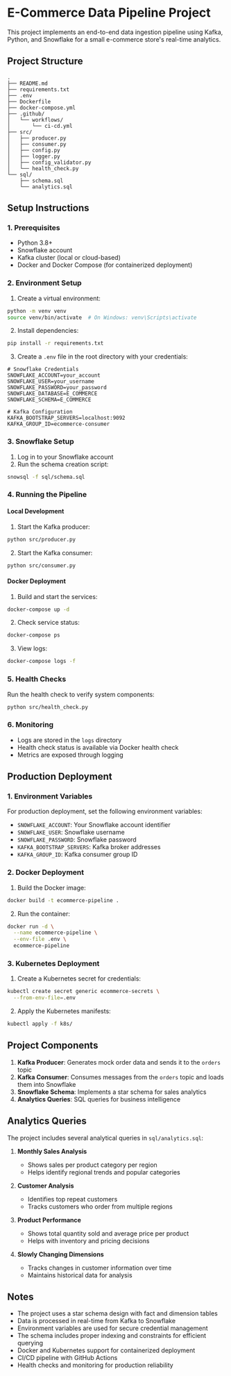 # E-Commerce Data Pipeline Project

This project implements an end-to-end data ingestion pipeline using Kafka, Python, and Snowflake for a small e-commerce store's real-time analytics.

## Project Structure

```
.
├── README.md
├── requirements.txt
├── .env
├── Dockerfile
├── docker-compose.yml
├── .github/
│   └── workflows/
│       └── ci-cd.yml
├── src/
│   ├── producer.py
│   ├── consumer.py
│   ├── config.py
│   ├── logger.py
│   ├── config_validator.py
│   └── health_check.py
└── sql/
    ├── schema.sql
    └── analytics.sql
```

## Setup Instructions

### 1. Prerequisites

- Python 3.8+
- Snowflake account
- Kafka cluster (local or cloud-based)
- Docker and Docker Compose (for containerized deployment)

### 2. Environment Setup

1. Create a virtual environment:
```bash
python -m venv venv
source venv/bin/activate  # On Windows: venv\Scripts\activate
```

2. Install dependencies:
```bash
pip install -r requirements.txt
```

3. Create a `.env` file in the root directory with your credentials:
```env
# Snowflake Credentials
SNOWFLAKE_ACCOUNT=your_account
SNOWFLAKE_USER=your_username
SNOWFLAKE_PASSWORD=your_password
SNOWFLAKE_DATABASE=E_COMMERCE
SNOWFLAKE_SCHEMA=E_COMMERCE

# Kafka Configuration
KAFKA_BOOTSTRAP_SERVERS=localhost:9092
KAFKA_GROUP_ID=ecommerce-consumer
```

### 3. Snowflake Setup

1. Log in to your Snowflake account
2. Run the schema creation script:
```bash
snowsql -f sql/schema.sql
```

### 4. Running the Pipeline

#### Local Development

1. Start the Kafka producer:
```bash
python src/producer.py
```

2. Start the Kafka consumer:
```bash
python src/consumer.py
```

#### Docker Deployment

1. Build and start the services:
```bash
docker-compose up -d
```

2. Check service status:
```bash
docker-compose ps
```

3. View logs:
```bash
docker-compose logs -f
```

### 5. Health Checks

Run the health check to verify system components:
```bash
python src/health_check.py
```

### 6. Monitoring

- Logs are stored in the `logs` directory
- Health check status is available via Docker health check
- Metrics are exposed through logging

## Production Deployment

### 1. Environment Variables

For production deployment, set the following environment variables:
- `SNOWFLAKE_ACCOUNT`: Your Snowflake account identifier
- `SNOWFLAKE_USER`: Snowflake username
- `SNOWFLAKE_PASSWORD`: Snowflake password
- `KAFKA_BOOTSTRAP_SERVERS`: Kafka broker addresses
- `KAFKA_GROUP_ID`: Kafka consumer group ID

### 2. Docker Deployment

1. Build the Docker image:
```bash
docker build -t ecommerce-pipeline .
```

2. Run the container:
```bash
docker run -d \
  --name ecommerce-pipeline \
  --env-file .env \
  ecommerce-pipeline
```

### 3. Kubernetes Deployment

1. Create a Kubernetes secret for credentials:
```bash
kubectl create secret generic ecommerce-secrets \
  --from-env-file=.env
```

2. Apply the Kubernetes manifests:
```bash
kubectl apply -f k8s/
```

## Project Components

1. **Kafka Producer**: Generates mock order data and sends it to the `orders` topic
2. **Kafka Consumer**: Consumes messages from the `orders` topic and loads them into Snowflake
3. **Snowflake Schema**: Implements a star schema for sales analytics
4. **Analytics Queries**: SQL queries for business intelligence

## Analytics Queries

The project includes several analytical queries in `sql/analytics.sql`:

1. **Monthly Sales Analysis**
   - Shows sales per product category per region
   - Helps identify regional trends and popular categories

2. **Customer Analysis**
   - Identifies top repeat customers
   - Tracks customers who order from multiple regions

3. **Product Performance**
   - Shows total quantity sold and average price per product
   - Helps with inventory and pricing decisions

4. **Slowly Changing Dimensions**
   - Tracks changes in customer information over time
   - Maintains historical data for analysis

## Notes

- The project uses a star schema design with fact and dimension tables
- Data is processed in real-time from Kafka to Snowflake
- Environment variables are used for secure credential management
- The schema includes proper indexing and constraints for efficient querying
- Docker and Kubernetes support for containerized deployment
- CI/CD pipeline with GitHub Actions
- Health checks and monitoring for production reliability 